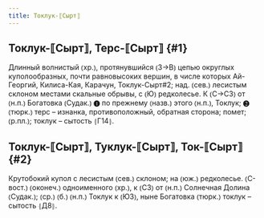 ```yaml
---
title: Токлук-⟦Сырт⟧
---
```

## Токлук-⟦Сырт⟧, Терс-⟦Сырт⟧ {#1}

Длинный волнистый ⦅хр.⦆, протянувшийся ⦅З→В⦆ цепью округлых куполообразных, почти равновысоких вершин, в числе которых Ай-Георгий, Килиса-Кая, Карачун, Токлук-Сырт#2; над. ⦅сев.⦆ лесистым склоном местами скальные обрывы, с ⦅Ю⦆ редколесье. К ⦅С→СЗ⦆ от ⦅н.п.⦆ Богатовка ⦅Судак.⦆ ❶ по прежнему ⦅назв.⦆ этого ⦅н.п.⦆, Токлук; ❷ ⦅тюрк.⦆ терс – изнанка, противоположный, обратная сторона; помет; ⦅р.пл.⦆; токлук – сытость ⦃Г14⦄.

## Токлук-⟦Сырт⟧, Туклук-⟦Сырт⟧, Ток-⟦Сырт⟧ {#2}

Крутобокий купол с лесистым ⦅сев.⦆ склоном; на ⦅юж.⦆ редколесье. ⦅С-вост.⦆ ⦅оконеч.⦆ одноименного ⦅хр.⦆, к ⦅СЗ⦆ от ⦅н.п.⦆ Солнечная Долина ⦅Судак.⦆; ⦅ср.⦆ ⦅б.⦆ ⦅н.п.⦆ Токлук к ⦅ЮЗ⦆, ныне Богатовка ⦅тюрк.⦆ токлук – сытость ⦃Д8⦄.
